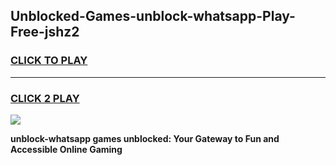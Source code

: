 
## Unblocked-Games-unblock-whatsapp-Play-Free-jshz2
<h3>
<a href="https://premium76.site?title=unblock-whatsapp&ref=21A">CLICK TO PLAY</a></h3>
<hr>

<h3>
<a href="https://premium76.site?title=unblock-whatsapp&ref=21A">CLICK 2 PLAY</a>
  
</h3>

<a href="https://premium76.site?title=unblock-whatsapp&ref=21A"><img src="https://clearcache.store/games.png"></a>


**unblock-whatsapp games unblocked: Your Gateway to Fun and Accessible Online Gaming**
